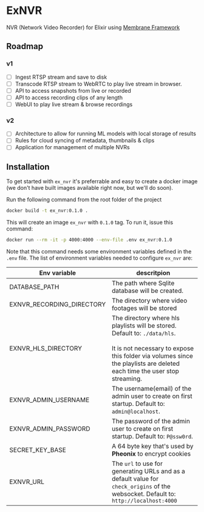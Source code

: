 # ExNVR

NVR (Network Video Recorder) for Elixir using [Membrane Framework](https://github.com/membraneframework)

## Roadmap
### v1
- [ ] Ingest RTSP stream and save to disk
- [ ] Transcode RTSP stream to WebRTC to play live stream in browser.
- [ ] API to access snapshots from live or recorded
- [ ] API to access recording clips of any length
- [ ] WebUI to play live stream & browse recordings

### v2
- [ ] Architecture to allow for running ML models with local storage of results 
- [ ] Rules for cloud syncing of metadata, thumbnails & clips
- [ ] Application for management of multiple NVRs

## Installation

To get started with `ex_nvr` it's preferrable and easy to create a docker image (we don't have built images available right now, but we'll do soon).

Run the following command from the root folder of the project
```bash
docker build -t ex_nvr:0.1.0 .
```

This will create an image `ex_nvr` with `0.1.0` tag. To run it, issue this command:
```bash
docker run --rm -it -p 4000:4000 --env-file .env ex_nvr:0.1.0
```

Note that this command needs some environment variables defined in the `.env` file. The list of environment 
variables needed to configure `ex_nvr` are:

| **Env variable** | **descritpion** |
|------------------|-----------------|
| DATABASE_PATH    | The path where Sqlite database will be created. |
| EXNVR_RECORDING_DIRECTORY | The directory where video footages will be stored |
| EXNVR_HLS_DIRECTORY | The directory where hls playlists will be stored. Default to: `./data/hls`. <br/><br/>It is not necessary to expose this folder via volumes since the playlists are deleted each time the user stop streaming.
| EXNVR_ADMIN_USERNAME | The username(email) of the admin user to create on first startup. Default to: `admin@localhost`. |
| EXNVR_ADMIN_PASSWORD | The password of the admin user to create on first startup. Default to: `P@ssw0rd`. |
| SECRET_KEY_BASE  | A 64 byte key that's used by **Pheonix** to encrypt cookies |
| EXNVR_URL | The `url` to use for generating URLs and as a default value for `check_origins` of the websocket. Default to: `http://localhost:4000` |